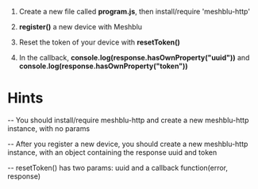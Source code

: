 1) Create a new file called **program.js**, then install/require 'meshblu-http'

2) **register()** a new device with Meshblu

3) Reset the token of your device with **resetToken()**

4) In the callback, **console.log(response.hasOwnProperty("uuid"))** and **console.log(response.hasOwnProperty("token"))**

# Hints
-- You should install/require meshblu-http and create a new meshblu-http instance, with no params

-- After you register a new device, you should create a new meshblu-http instance, with an object containing the response uuid and token

-- resetToken() has two params: uuid and a callback function(error, response)
